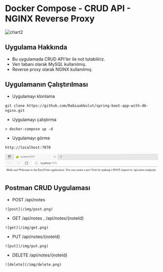 # Docker Compose - CRUD API - NGINX Reverse Proxy

![chart2](https://user-images.githubusercontent.com/47069895/53306460-40c57900-3885-11e9-88e5-d2b94b4a4003.jpg)

## Uygulama Hakkında
* Bu uygulamada CRUD API'ler ile not tutabiliriz. 
* Veri tabanı olarak MySQL kullanılmış. 
* Reverse proxy olarak NGINX kullanılmış.

## Uygulamanın Çalıştırılması 

* Uygulamayı klonlama

```
git clone https://github.com/Rabiaakbulut/spring-boot-app-with-db-nginx.git
```

* Uygulamayı çalıştırma

```
> docker-compose up -d
```

* Uygulamayı görme

```
http://localhost:7070
```

![localhost](/img/localhost.png)


## Postman CRUD Uygulaması

* POST /api/notes
```
![post](/img/post.png)
```

* GET /api/notes , /api/notes/{noteId}
```
![get](/img/get.png)
```

* PUT /api/notes/{noteId}
```
![put](/img/put.png)
```

* DELETE /api/notes/{noteId}
```
![delete](/img/delete.png)
```
